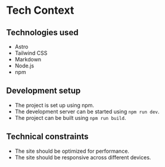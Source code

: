 # Tech Context

## Technologies used
- Astro
- Tailwind CSS
- Markdown
- Node.js
- npm

## Development setup
- The project is set up using npm.
- The development server can be started using `npm run dev`.
- The project can be built using `npm run build`.

## Technical constraints
- The site should be optimized for performance.
- The site should be responsive across different devices.
